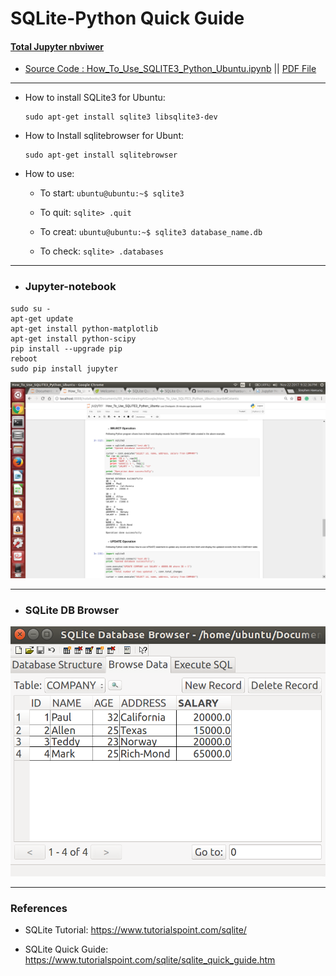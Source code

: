 # SQLite-Python Quick Guide

#### [Total Jupyter nbviwer](http://nbviewer.jupyter.org/github/leehaesung/SQLite-Python_Quick_Guide/blob/master/How_To_Use_SQLITE3_Python_Ubuntu.ipynb)

* [Source Code : How_To_Use_SQLITE3_Python_Ubuntu.ipynb](https://github.com/leehaesung/SQLite-Python_Quick_Guide/blob/master/How_To_Use_SQLITE3_Python_Ubuntu.ipynb) || [PDF File](https://github.com/leehaesung/SQLite-Python_Quick_Guide/blob/master/How_To_Use_SQLITE3_Python_Ubuntu.pdf)

***
* How to install SQLite3 for Ubuntu:
    ```
    sudo apt-get install sqlite3 libsqlite3-dev
    ```

* How to Install sqlitebrowser for Ubunt:
    ```
    sudo apt-get install sqlitebrowser  
    ```
* How to use:

  * To start: ``` ubuntu@ubuntu:~$ sqlite3 ```

  * To quit:  ``` sqlite> .quit ```

  * To creat: ``` ubuntu@ubuntu:~$ sqlite3 database_name.db ```

  * To check: ``` sqlite> .databases ```


***
* ### Jupyter-notebook
```
sudo su -
apt-get update
apt-get install python-matplotlib
apt-get install python-scipy
pip install --upgrade pip
reboot
sudo pip install jupyter
```

![SQLite_JupyterNotebook.png](https://github.com/leehaesung/SQLite-Python_Quick_Guide/blob/master/SQLite_JupyterNotebook.png)

***

* ### SQLite DB Browser

![INSERTOperation.png](https://github.com/leehaesung/SQLite-Python_Quick_Guide/blob/master/INSERTOperation.png)

***
### References

* SQLite Tutorial: https://www.tutorialspoint.com/sqlite/

* SQLite Quick Guide: https://www.tutorialspoint.com/sqlite/sqlite_quick_guide.htm


